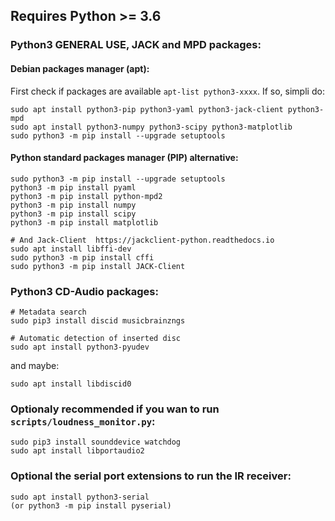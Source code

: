## Requires Python >= 3.6

### Python3 GENERAL USE, JACK and MPD packages:

#### Debian packages manager (apt):

First check if packages are available `apt-list python3-xxxx`. If so, simpli do:


    sudo apt install python3-pip python3-yaml python3-jack-client python3-mpd
    sudo apt install python3-numpy python3-scipy python3-matplotlib
    sudo python3 -m pip install --upgrade setuptools


#### Python standard packages manager (PIP) alternative:

    sudo python3 -m pip install --upgrade setuptools
    python3 -m pip install pyaml
    python3 -m pip install python-mpd2
    python3 -m pip install numpy
    python3 -m pip install scipy
    python3 -m pip install matplotlib

    # And Jack-Client  https://jackclient-python.readthedocs.io
    sudo apt install libffi-dev
    sudo python3 -m pip install cffi
    sudo python3 -m pip install JACK-Client


### Python3 CD-Audio packages:

    # Metadata search
    sudo pip3 install discid musicbrainzngs

    # Automatic detection of inserted disc
    sudo apt install python3-pyudev

and maybe:

    sudo apt install libdiscid0

### Optionaly recommended if you wan to run `scripts/loudness_monitor.py`:

    sudo pip3 install sounddevice watchdog
    sudo apt install libportaudio2
    
### Optional the serial port extensions to run the IR receiver:

    sudo apt install python3-serial
    (or python3 -m pip install pyserial)

